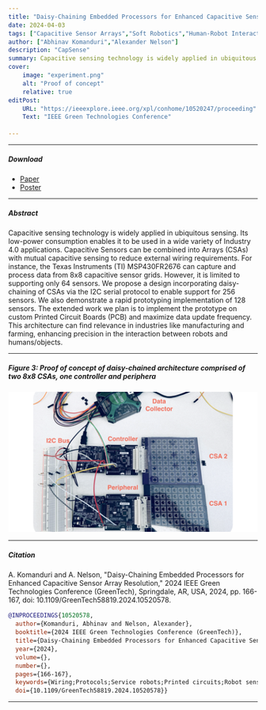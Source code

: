 ```yaml
---
title: "Daisy-Chaining Embedded Processors for Enhanced Capacitive Sensor Array Resolution" 
date: 2024-04-03
tags: ["Capacitive Sensor Arrays","Soft Robotics","Human-Robot Interaction","Embedded Systems"]
author: ["Abhinav Komanduri","Alexander Nelson"]
description: "CapSense" 
summary: Capacitive sensing technology is widely applied in ubiquitous sensing. Its low-power consumption enables it to be used in a wide variety of Industry 4.0 applications.
cover:
    image: "experiment.png"
    alt: "Proof of concept"
    relative: true
editPost:
    URL: "https://ieeexplore.ieee.org/xpl/conhome/10520247/proceeding"
    Text: "IEEE Green Technologies Conference"

---
```


---

##### Download

+ [Paper](greentech_paper.pdf)
+ [Poster](greentech_poster.pdf)

---

##### Abstract

Capacitive sensing technology is widely applied in ubiquitous
sensing. Its low-power consumption enables it to be used in a wide variety
of Industry 4.0 applications. Capacitive Sensors can be combined into
Arrays (CSAs) with mutual capacitive sensing to reduce external wiring
requirements. For instance, the Texas Instruments (TI) MSP430FR2676
can capture and process data from 8x8 capacitive sensor grids. However,
it is limited to supporting only 64 sensors. We propose a design
incorporating daisy-chaining of CSAs via the I2C serial protocol to
enable support for 256 sensors. We also demonstrate a rapid prototyping
implementation of 128 sensors. The extended work we plan is to
implement the prototype on custom Printed Circuit Boards (PCB) and
maximize data update frequency. This architecture can find relevance in
industries like manufacturing and farming, enhancing precision in the
interaction between robots and humans/objects.

---

##### Figure 3: Proof of concept of daisy-chained architecture comprised of two 8x8 CSAs, one controller and periphera

![](experiment.png)

---

##### Citation

A. Komanduri and A. Nelson, "Daisy-Chaining Embedded Processors for Enhanced Capacitive Sensor Array Resolution," 2024 IEEE Green Technologies Conference (GreenTech), Springdale, AR, USA, 2024, pp. 166-167, doi: 10.1109/GreenTech58819.2024.10520578.



```BibTeX
@INPROCEEDINGS{10520578,
  author={Komanduri, Abhinav and Nelson, Alexander},
  booktitle={2024 IEEE Green Technologies Conference (GreenTech)}, 
  title={Daisy-Chaining Embedded Processors for Enhanced Capacitive Sensor Array Resolution}, 
  year={2024},
  volume={},
  number={},
  pages={166-167},
  keywords={Wiring;Protocols;Service robots;Printed circuits;Robot sensing systems;Rapid prototyping;Capacitive sensors;Capacitive Sensor Arrays;Soft Robotics;Human-Robot Interaction;Embedded Systems},
  doi={10.1109/GreenTech58819.2024.10520578}}

```

---

